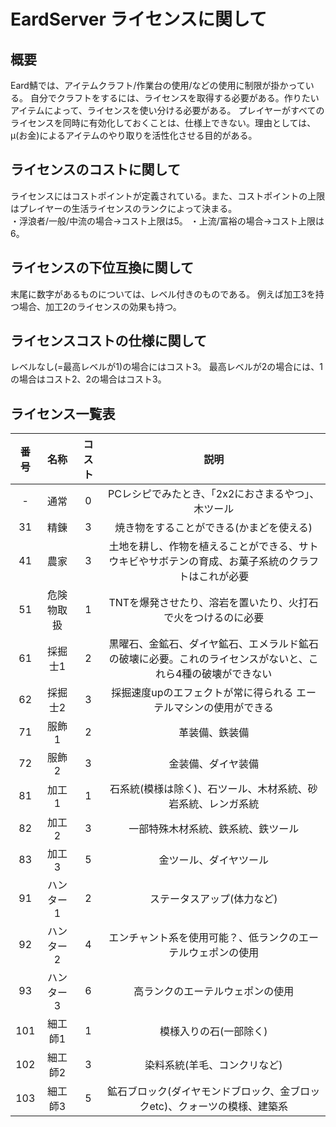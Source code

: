 ﻿# EardServer ライセンスに関して

## 概要
Eard鯖では、アイテムクラフト/作業台の使用/などの使用に制限が掛かっている。
自分でクラフトをするには、ライセンスを取得する必要がある。作りたいアイテムによって、ライセンスを使い分ける必要がある。
プレイヤーがすべてのライセンスを同時に有効化しておくことは、仕様上できない。理由としては、μ(お金)によるアイテムのやり取りを活性化させる目的がある。

## ライセンスのコストに関して
ライセンスにはコストポイントが定義されている。また、コストポイントの上限はプレイヤーの生活ライセンスのランクによって決まる。    
・浮浪者/一般/中流の場合→コスト上限は5。
・上流/富裕の場合→コスト上限は6。

## ライセンスの下位互換に関して
末尾に数字があるものについては、レベル付きのものである。
例えば加工3を持つ場合、加工2のライセンスの効果も持つ。

## ライセンスコストの仕様に関して
レベルなし(=最高レベルが1)の場合にはコスト3。
最高レベルが2の場合には、1の場合はコスト2、2の場合はコスト3。

## ライセンス一覧表    
| 番号 | 名称 | コスト | 説明 |  
|:----:|:----:|:----:|:----:|  
| - |通常 |0 |PCレシピでみたとき、「2x2におさまるやつ」、木ツール |
|31 |精錬 |3 |焼き物をすることができる(かまどを使える) |
|41 |農家 |3 |土地を耕し、作物を植えることができる、サトウキビやサボテンの育成、お菓子系統のクラフトはこれが必要 |
|51 |危険物取扱 |1 |TNTを爆発させたり、溶岩を置いたり、火打石で火をつけるのに必要 |
|61 |採掘士1 |2 |黒曜石、金鉱石、ダイヤ鉱石、エメラルド鉱石の破壊に必要。これのライセンスがないと、これら4種の破壊ができない |
|62 |採掘士2 |3 |採掘速度upのエフェクトが常に得られる エーテルマシンの使用ができる |
|71 |服飾1 |2 |革装備、鉄装備 |
|72 |服飾2 |3 |金装備、ダイヤ装備 |
|81 |加工1 |1 |石系統(模様は除く)、石ツール、木材系統、砂岩系統、レンガ系統 |  
|82 |加工2 |3 |一部特殊木材系統、鉄系統、鉄ツール |  
|83 |加工3 |5 |金ツール、ダイヤツール |
|91 |ハンター1 |2 |ステータスアップ(体力など) |  
|92 |ハンター2 |4 |エンチャント系を使用可能？、低ランクのエーテルウェポンの使用 |  
|93 |ハンター3 |6 |高ランクのエーテルウェポンの使用 |  
|101|細工師1 |1 |模様入りの石(一部除く) |  
|102|細工師2 |3 |染料系統(羊毛、コンクリなど) |  
|103|細工師3 |5 |鉱石ブロック(ダイヤモンドブロック、金ブロックetc)、クォーツの模様、建築系 |








